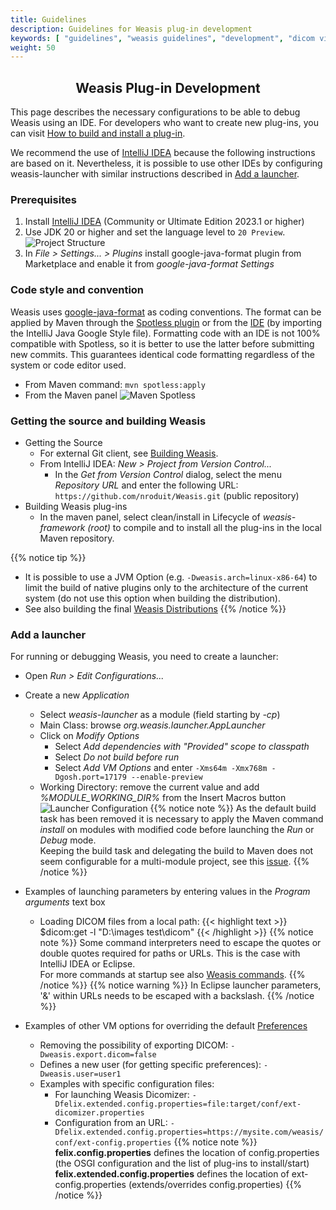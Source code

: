 ```yaml
---
title: Guidelines
description: Guidelines for Weasis plug-in development
keywords: [ "guidelines", "weasis guidelines", "development", "dicom viewer", "free dicom viewer", "open source dicom viewer", "weasis dicom viewer",  "multi-platform dicom viewer", "dicom", "pacs", "pacs viewer" ]
weight: 50
---
```



## <center>Weasis Plug-in Development</center>

This page describes the necessary configurations to be able to debug Weasis using an IDE. For developers who want to create new plug-ins, you can visit [How to build and install a plug-in](../../basics/customize/build-plugins).

We recommend the use of [IntelliJ IDEA](https://www.jetbrains.com/idea/) because the following instructions are based on it. Nevertheless, it is possible to use other IDEs by configuring weasis-launcher with similar instructions described in [Add a launcher](#add-a-launcher).
### Prerequisites

1. Install [IntelliJ IDEA](https://www.jetbrains.com/idea/) (Community or Ultimate Edition 2023.1 or higher)
2. Use JDK 20 or higher and set the language level to `20 Preview`.
![Project Structure](/images/conf/project-structure.png)
3. In *File > Settings... > Plugins* install google-java-format plugin from Marketplace and enable it from *google-java-format Settings*

### Code style and convention

Weasis uses [google-java-format](https://github.com/google/google-java-format) as coding conventions. The format can be applied by Maven through the [Spotless plugin](https://github.com/diffplug/spotless/tree/main/plugin-maven) or from the [IDE](https://github.com/google/google-java-format#intellij-android-studio-and-other-jetbrains-ides) (by importing the IntelliJ Java Google Style file). Formatting code with an IDE is not 100% compatible with Spotless, so it is better to use the latter before submitting new commits. This guarantees identical code formatting regardless of the system or code editor used.

- From Maven command: `mvn spotless:apply`
- From the Maven panel
![Maven Spotless](/images/conf/mvn-spotless.png)

### Getting the source and building Weasis

- Getting the Source
  - For external Git client, see [Building Weasis](../building-weasis).
  - From IntelliJ IDEA: *New > Project from Version Control...*
    - In the *Get from Version Control* dialog, select the menu *Repository URL* and enter the following URL: `https://github.com/nroduit/Weasis.git` (public repository)
- Building Weasis plug-ins
  - In the maven panel, select clean/install in Lifecycle of *weasis-framework (root)* to compile and to install all the plug-ins in the local Maven repository.

{{% notice tip %}}
* It is possible to use a JVM Option (e.g. `-Dweasis.arch=linux-x86-64`) to limit the build of native plugins only to the architecture of the current system (do not use this option when building the distribution).
* See also building the final [Weasis Distributions](../building-weasis#building-native-binaries-and-installers)
{{% /notice %}}  

### Add a launcher

For running or debugging Weasis, you need to create a launcher:

- Open *Run > Edit Configurations...*
- Create a new *Application*
  - Select *weasis-launcher* as a module (field starting by *-cp*)
  - Main Class: browse *org.weasis.launcher.AppLauncher*
  - Click on *Modify Options*
    - Select *Add dependencies with "Provided" scope to classpath*
    - Select *Do not build before run*
    - Select *Add VM Options* and enter `-Xms64m -Xmx768m -Dgosh.port=17179 --enable-preview`
  - Working Directory: remove the current value and add *%MODULE_WORKING_DIR%* from the Insert Macros button
![Launcher Configuration](/images/conf/launcher.png)
{{% notice note %}}
As the default build task has been removed it is necessary to apply the Maven command *install* on modules with modified code before launching the *Run* or *Debug* mode.<br>
Keeping the build task and delegating the build to Maven does not seem configurable for a multi-module project, see this [issue](https://youtrack.jetbrains.com/issue/IDEA-198358).
{{% /notice %}}

- Examples of launching parameters by entering values in the *Program arguments* text box
  - Loading DICOM files from a local path:
{{< highlight text >}}
$dicom:get -l \"D:\images test\dicom\"
{{< /highlight >}}
{{% notice note %}}
Some command interpreters need to escape the quotes or double quotes required for paths or URLs. This is the case with IntelliJ IDEA or Eclipse.<br>
For more commands at startup see also [Weasis commands](../../basics/commands).
{{% /notice %}}
{{% notice warning %}}
In Eclipse launcher parameters, '&' within URLs needs to be escaped with a backslash.
{{% /notice %}}
- Examples of other VM options for overriding the default [Preferences](../../basics/customize/preferences)
  - Removing the possibility of exporting DICOM: `-Dweasis.export.dicom=false`
  - Defines a new user (for getting specific preferences): `-Dweasis.user=user1`
  - Examples with specific configuration files:
    - For launching Weasis Dicomizer: `-Dfelix.extended.config.properties=file:target/conf/ext-dicomizer.properties`
    - Configuration from an URL: `-Dfelix.extended.config.properties=https://mysite.com/weasis/conf/ext-config.properties`
{{% notice note %}}
**felix.config.properties** defines the location of config.properties (the OSGI configuration and the list of plug-ins to install/start)<br>
**felix.extended.config.properties** defines the location of ext-config.properties (extends/overrides config.properties)
{{% /notice %}}
